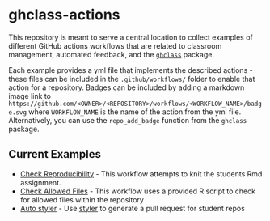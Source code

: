 # ghclass-actions

This repository is meant to serve a central location to collect examples of different GitHub actions workflows that are related to classroom management, automated feedback, and the [`ghclass`](https://github.com/rundel/ghclass) package.

Each example provides a yml file that implements the described actions - these files can be included in the `.github/workflows/` folder to enable that action for a repository. Badges can be included by adding a markdown image link to `https://github.com/<OWNER>/<REPOSITORY>/workflows/<WORKFLOW_NAME>/badge.svg` where `WORKFLOW_NAME` is the name of the action from the yml file. Alternatively, you can use the `repo_add_badge` function from the `ghclass` package.

## Current Examples

* [Check Reproducibility](check_rmd/)  - This workflow attempts to knit the students Rmd assignment.
* [Check Allowed Files](allowed_files/) - This workflow uses a provided R script to check for allowed files within the repository
* [Auto styler](styler_pr) - Use [styler](https://github.com/r-lib/styler) to generate a pull request for student repos
